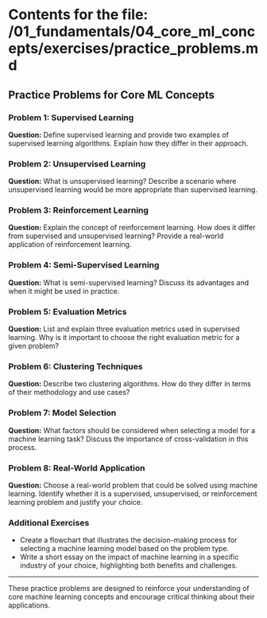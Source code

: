 # Contents for the file: /01_fundamentals/04_core_ml_concepts/exercises/practice_problems.md

## Practice Problems for Core ML Concepts

### Problem 1: Supervised Learning
**Question:** Define supervised learning and provide two examples of supervised learning algorithms. Explain how they differ in their approach.

### Problem 2: Unsupervised Learning
**Question:** What is unsupervised learning? Describe a scenario where unsupervised learning would be more appropriate than supervised learning.

### Problem 3: Reinforcement Learning
**Question:** Explain the concept of reinforcement learning. How does it differ from supervised and unsupervised learning? Provide a real-world application of reinforcement learning.

### Problem 4: Semi-Supervised Learning
**Question:** What is semi-supervised learning? Discuss its advantages and when it might be used in practice.

### Problem 5: Evaluation Metrics
**Question:** List and explain three evaluation metrics used in supervised learning. Why is it important to choose the right evaluation metric for a given problem?

### Problem 6: Clustering Techniques
**Question:** Describe two clustering algorithms. How do they differ in terms of their methodology and use cases?

### Problem 7: Model Selection
**Question:** What factors should be considered when selecting a model for a machine learning task? Discuss the importance of cross-validation in this process.

### Problem 8: Real-World Application
**Question:** Choose a real-world problem that could be solved using machine learning. Identify whether it is a supervised, unsupervised, or reinforcement learning problem and justify your choice.

### Additional Exercises
- Create a flowchart that illustrates the decision-making process for selecting a machine learning model based on the problem type.
- Write a short essay on the impact of machine learning in a specific industry of your choice, highlighting both benefits and challenges.

---

These practice problems are designed to reinforce your understanding of core machine learning concepts and encourage critical thinking about their applications.